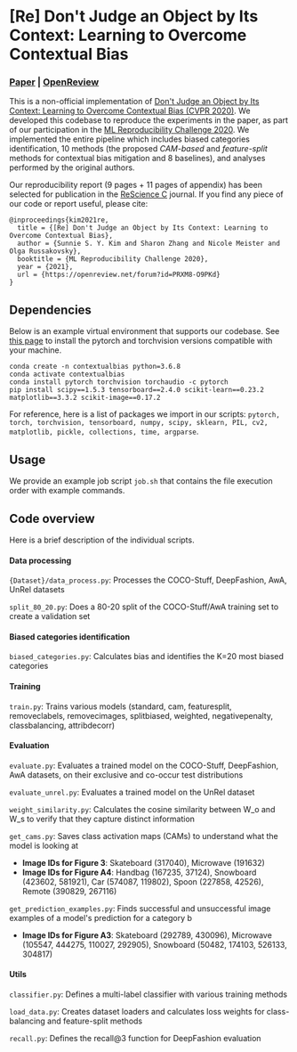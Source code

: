 # [Re] Don't Judge an Object by Its Context: Learning to Overcome Contextual Bias

### [Paper](http://arxiv.org/abs/2104.13582) | [OpenReview](https://openreview.net/forum?id=PRXM8-O9PKd)

This is a non-official implementation of [Don't Judge an Object by Its Context: Learning to Overcome Contextual Bias (CVPR 2020)](https://arxiv.org/abs/2001.03152). 
We developed this codebase to reproduce the experiments in the paper, as part of our participation in the [ML Reproducibility Challenge 2020](https://paperswithcode.com/rc2020). We implemented the entire pipeline which includes biased categories identification, 10 methods (the proposed *CAM-based* and *feature-split* methods for contextual bias mitigation and 8 baselines), and analyses performed by the original authors. 

Our reproducibility report (9 pages + 11 pages of appendix) has been selected for publication in the [ReScience C](http://rescience.github.io/) journal. If you find any piece of our code or report useful, please cite:

```
@inproceedings{kim2021re,
  title = {[Re] Don't Judge an Object by Its Context: Learning to Overcome Contextual Bias},
  author = {Sunnie S. Y. Kim and Sharon Zhang and Nicole Meister and Olga Russakovsky},
  booktitle = {ML Reproducibility Challenge 2020},
  year = {2021},
  url = {https://openreview.net/forum?id=PRXM8-O9PKd}
}
```

## Dependencies

Below is an example virtual environment that supports our codebase. See [this page](https://pytorch.org/get-started/locally/) to install the pytorch and torchvision versions compatible with your machine.

```
conda create -n contextualbias python=3.6.8  
conda activate contextualbias  
conda install pytorch torchvision torchaudio -c pytorch  
pip install scipy==1.5.3 tensorboard==2.4.0 scikit-learn==0.23.2 matplotlib==3.3.2 scikit-image==0.17.2
```

For reference, here is a list of packages we import in our scripts: ```pytorch, torch, torchvision, tensorboard, numpy, scipy, sklearn, PIL, cv2, matplotlib, pickle, collections, time, argparse```.

## Usage

We provide an example job script ```job.sh``` that contains the file execution order with example commands.

## Code overview

Here is a brief description of the individual scripts.

#### Data processing
```{Dataset}/data_process.py```: Processes the COCO-Stuff, DeepFashion, AwA, UnRel datasets

```split_80_20.py```: Does a 80-20 split of the COCO-Stuff/AwA training set to create a validation set

#### Biased categories identification
```biased_categories.py```: Calculates bias and identifies the K=20 most biased categories

#### Training
```train.py```: Trains various models (standard, cam, featuresplit, removeclabels, removecimages, splitbiased, weighted, negativepenalty, classbalancing, attribdecorr)

#### Evaluation
```evaluate.py```: Evaluates a trained model on the COCO-Stuff, DeepFashion, AwA datasets, on their exclusive and co-occur test distributions

```evaluate_unrel.py```: Evaluates a trained model on the UnRel dataset

```weight_similarity.py```: Calculates the cosine similarity between W_o and W_s to verify that they capture distinct information

```get_cams.py```: Saves class activation maps (CAMs) to understand what the model is looking at
- **Image IDs for Figure 3**: Skateboard (317040), Microwave (191632)
- **Image IDs for Figure A4**: Handbag (167235, 37124), Snowboard (423602, 581921), Car (574087, 119802), Spoon (227858, 42526), Remote (390829, 267116)

```get_prediction_examples.py```: Finds successful and unsuccessful image examples of a model's prediction for a category b
- **Image IDs for Figure A3**: Skateboard (292789, 430096), Microwave (105547, 444275, 110027, 292905), Snowboard (50482, 174103, 526133, 304817)

#### Utils
```classifier.py```: Defines a multi-label classifier with various training methods

```load_data.py```: Creates dataset loaders and calculates loss weights for class-balancing and feature-split methods

```recall.py```: Defines the recall@3 function for DeepFashion evaluation
